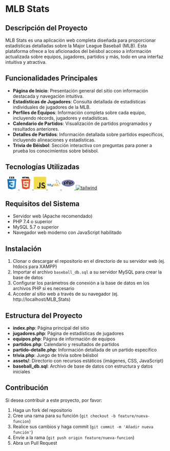 # MLB Stats

## Descripción del Proyecto

MLB Stats es una aplicación web completa diseñada para proporcionar estadísticas detalladas sobre la Major League Baseball (MLB). Esta plataforma ofrece a los aficionados del béisbol acceso a información actualizada sobre equipos, jugadores, partidos y más, todo en una interfaz intuitiva y atractiva.

## Funcionalidades Principales

- **Página de Inicio**: Presentación general del sitio con información destacada y navegación intuitiva.
- **Estadísticas de Jugadores**: Consulta detallada de estadísticas individuales de jugadores de la MLB.
- **Perfiles de Equipos**: Información completa sobre cada equipo, incluyendo récords, jugadores y estadísticas.
- **Calendario de Partidos**: Visualización de partidos programados y resultados anteriores.
- **Detalles de Partidos**: Información detallada sobre partidos específicos, incluyendo alineaciones y estadísticas.
- **Trivia de Béisbol**: Sección interactiva con preguntas para poner a prueba los conocimientos sobre béisbol.

## Tecnologías Utilizadas

<p align="left"> <a href="https://www.w3schools.com/css/" target="_blank" rel="noreferrer"> <img src="https://raw.githubusercontent.com/devicons/devicon/master/icons/css3/css3-original-wordmark.svg" alt="css3" width="40" height="40"/> </a> <a href="https://www.w3.org/html/" target="_blank" rel="noreferrer"> <img src="https://raw.githubusercontent.com/devicons/devicon/master/icons/html5/html5-original-wordmark.svg" alt="html5" width="40" height="40"/> </a> <a href="https://developer.mozilla.org/en-US/docs/Web/JavaScript" target="_blank" rel="noreferrer"> <img src="https://raw.githubusercontent.com/devicons/devicon/master/icons/javascript/javascript-original.svg" alt="javascript" width="40" height="40"/> </a> <a href="https://www.mysql.com/" target="_blank" rel="noreferrer"> <img src="https://raw.githubusercontent.com/devicons/devicon/master/icons/mysql/mysql-original-wordmark.svg" alt="mysql" width="40" height="40"/> </a> <a href="https://www.php.net" target="_blank" rel="noreferrer"> <img src="https://raw.githubusercontent.com/devicons/devicon/master/icons/php/php-original.svg" alt="php" width="40" height="40"/> </a> <a href="https://tailwindcss.com/" target="_blank" rel="noreferrer"> <img src="https://www.vectorlogo.zone/logos/tailwindcss/tailwindcss-icon.svg" alt="tailwind" width="40" height="40"/> </a> </p>


## Requisitos del Sistema

- Servidor web (Apache recomendado)
- PHP 7.4 o superior
- MySQL 5.7 o superior
- Navegador web moderno con JavaScript habilitado

## Instalación

1. Clonar o descargar el repositorio en el directorio de su servidor web (ej. htdocs para XAMPP)
2. Importar el archivo `baseball_db.sql` a su servidor MySQL para crear la base de datos
3. Configurar los parámetros de conexión a la base de datos en los archivos PHP si es necesario
4. Acceder al sitio web a través de su navegador (ej. http://localhost/MLB_Stats)

## Estructura del Proyecto

- **index.php**: Página principal del sitio
- **jugadores.php**: Página de estadísticas de jugadores
- **equipos.php**: Página de información de equipos
- **partidos.php**: Calendario y resultados de partidos
- **partido-detalle.php**: Información detallada de un partido específico
- **trivia.php**: Juego de trivia sobre béisbol
- **assets/**: Directorio con recursos estáticos (imágenes, CSS, JavaScript)
- **baseball_db.sql**: Archivo de base de datos con estructura y datos iniciales



## Contribución

Si desea contribuir a este proyecto, por favor:
1. Haga un fork del repositorio
2. Cree una rama para su función (`git checkout -b feature/nueva-funcion`)
3. Realice sus cambios y haga commit (`git commit -m 'Añadir nueva función'`)
4. Envíe a la rama (`git push origin feature/nueva-funcion`)
5. Abra un Pull Request





